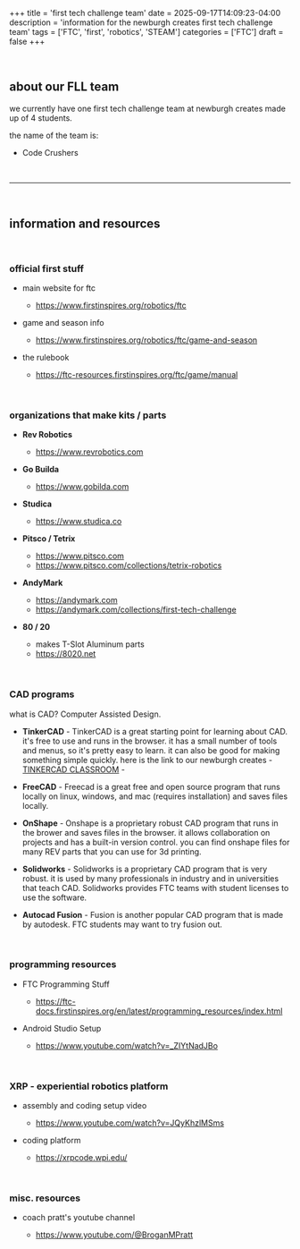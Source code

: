 +++ 
title = 'first tech challenge team'
date = 2025-09-17T14:09:23-04:00
description = 'information for the newburgh creates first tech challenge team'
tags = ['FTC', 'first', 'robotics', 'STEAM']
categories = ['FTC']
draft = false
+++

<br>

## about our FLL team

we currently have one first tech challenge team at newburgh creates made up of 4 students.

the name of the team is:

- Code Crushers

<br>

<hr>

<br>

## information and resources

<br>

### official first stuff

- main website for ftc

  - https://www.firstinspires.org/robotics/ftc

- game and season info

  - https://www.firstinspires.org/robotics/ftc/game-and-season

- the rulebook

  - https://ftc-resources.firstinspires.org/ftc/game/manual

<br>

### organizations that make kits / parts

- **Rev Robotics**
  - https://www.revrobotics.com

- **Go Builda**
  - https://www.gobilda.com

- **Studica**

  - https://www.studica.co 

- **Pitsco / Tetrix**

  - https://www.pitsco.com
  - https://www.pitsco.com/collections/tetrix-robotics 

- **AndyMark**
  - https://andymark.com
  - https://andymark.com/collections/first-tech-challenge 

- **80 / 20**
  - makes T-Slot Aluminum parts
  - https://8020.net

<br>

### CAD programs

what is CAD?  Computer Assisted Design.

- **TinkerCAD** - TinkerCAD is a great starting point for learning about CAD.  it's free to use and runs in the browser.  it has a small number of tools and menus, so it's pretty easy to learn.  it can also be good for making something simple quickly.  here is the link to our newburgh creates - [TINKERCAD CLASSROOM](https://www.tinkercad.com/joinclass/XFWXMA2SS) -

- **FreeCAD** - Freecad is a great free and open source program that runs locally on linux, windows, and mac (requires installation) and saves files locally.

- **OnShape** - Onshape is a proprietary robust CAD program that runs in the brower and saves files in the browser.  it allows collaboration on projects and has a built-in version control.  you can find onshape files for many REV parts that you can use for 3d printing.

- **Solidworks** - Solidworks is a proprietary CAD program that is very robust.  it is used by many professionals in industry and in universities that teach CAD.  Solidworks provides FTC teams with student licenses to use the software.

- **Autocad Fusion** - Fusion is another popular CAD program that is made by autodesk.  FTC students may want to try fusion out.

<br>

### programming resources

- FTC Programming Stuff

  - https://ftc-docs.firstinspires.org/en/latest/programming_resources/index.html 

- Android Studio Setup

  - https://www.youtube.com/watch?v=_ZIYtNadJBo

<br>

### XRP - experiential robotics platform

- assembly and coding setup video

  - https://www.youtube.com/watch?v=JQyKhzlMSms 

- coding platform

  - https://xrpcode.wpi.edu/

<br>

### misc. resources

- coach pratt's youtube channel

  - https://www.youtube.com/@BroganMPratt 

<br>

